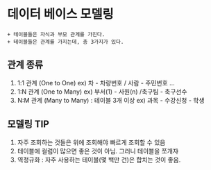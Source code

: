 # 데이터 베이스 모델링
    + 테이블들은 자식과 부모 관계를 가진다.
    + 테이블들은 관계를 가지는데, 총 3가지가 있다.

## 관계 종류
1. 1:1 관계 (One to One) ex) 차 - 차량번호 / 사람 - 주민번호 ...
2. 1:N 관계 (One to Many) ex) 부서(1) - 사원(n) /축구팀 - 축구선수
3. N:M 관계 (Many to Many) : 테이블 3개 이상 ex) 과목 - 수강신청 - 학생

## 모델링 TIP
1. 자주 조회하는 것들은 위에 조회해야 빠르게 조회할 수 있음
2. 테이블에 컬럼이 많으면 좋은 것이 아님. 그러니 테이블을 쪼개쟈
3. 역정규화 : 자주 사용하는 테이블(몇 백만 건)은 합치는 것이 좋음.